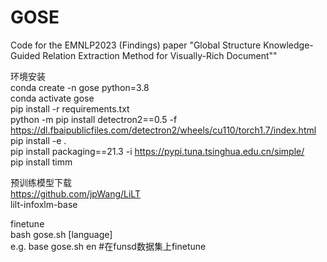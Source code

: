 # GOSE
Code for the EMNLP2023 (Findings) paper "Global Structure Knowledge-Guided Relation Extraction Method for Visually-Rich Document""

环境安装  
conda create -n gose python=3.8  
conda activate gose  
pip install -r requirements.txt  
python -m pip install detectron2==0.5 -f  https://dl.fbaipublicfiles.com/detectron2/wheels/cu110/torch1.7/index.html  
pip install -e .  
pip install packaging==21.3 -i https://pypi.tuna.tsinghua.edu.cn/simple/  
pip install timm  
  
  
预训练模型下载  
https://github.com/jpWang/LiLT  
lilt-infoxlm-base  

finetune  
bash gose.sh [language]  
e.g.  base gose.sh en  #在funsd数据集上finetune

